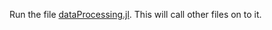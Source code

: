 Run the file [dataProcessing.jl](https://github.com/ebbythomas/Customer-Energy-Profiling-Using-Big-Data/blob/master/DataProcessing/dataProcessing.jl). This will call other files on to it.  
